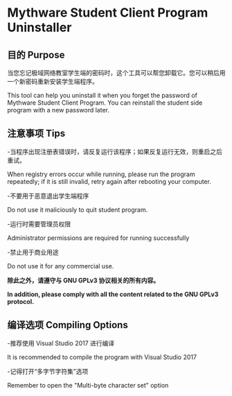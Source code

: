 # Mythware Student Client Program Uninstaller
## 目的 Purpose
当您忘记极域网络教室学生端的密码时，这个工具可以帮您卸载它。您可以稍后用一个新密码重新安装学生端程序。

This tool can help you uninstall it when you forget the password of Mythware Student Client Program. You can reinstall the student side program with a new password later.

## 注意事项 Tips
-当程序出现注册表错误时，请反复运行该程序；如果反复运行无效，则重启之后重试。

 When registry errors occur while running, please run the program repeatedly; if it is still invalid, retry again after rebooting your computer.
 
-不要用于恶意退出学生端程序

 Do not use it maliciously to quit student program.
 
-运行时需要管理员权限

 Administrator permissions are required for running successfully
 
-禁止用于商业用途

 Do not use it for any commercial use.

__除此之外，请遵守与 GNU GPLv3 协议相关的所有内容。__

__In addition, please comply with all the content related to the GNU GPLv3 protocol.__

## 编译选项 Compiling Options
-推荐使用 Visual Studio 2017 进行编译

 It is recommended to compile the program with Visual Studio 2017
 
-记得打开“多字节字符集”选项

 Remember to open the "Multi-byte character set" option

